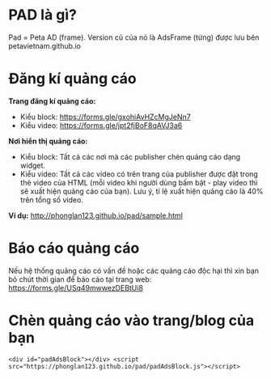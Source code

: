 # PAD là gì?
Pad = Peta AD (frame). Version cũ của nó là AdsFrame (từng) được lưu bên petavietnam.github.io

# Đăng kí quảng cáo
<b>Trang đăng kí quảng cáo:</b> <br/>
- Kiểu block: https://forms.gle/gxohiAvHZcMgJeNn7 <br/>
- Kiểu video: https://forms.gle/jpt2fjBoF8qAVJ3a6 <br/>

<b>Nơi hiển thị quảng cáo:</b><br/>
- Kiểu block: Tất cả các nơi mà các publisher chèn quảng cáo dạng widget.<br/>
- Kiểu video: Tất cả các video có trên trang của publisher được đặt trong thẻ video của HTML (mỗi video khi người dùng bấm bật - play video thì sẽ xuất hiện quảng cáo của bạn). Lưu ý, tỉ lệ xuất hiện quảng cáo là 40% trên tổng số video.<br/>

<b>Ví dụ:</b> http://phonglan123.github.io/pad/sample.html

# Báo cáo quảng cáo
Nếu hệ thống quảng cáo có vấn đề hoặc các quảng cáo độc hại thì xin bạn bỏ chút thời gian để báo cáo tại trang web: https://forms.gle/USq49mwwezDEBtUi8

# Chèn quảng cáo vào trang/blog của bạn
```
<div id="padAdsBlock"></div> <script src="https://phonglan123.github.io/pad/padAdsBlock.js"></script>
```
